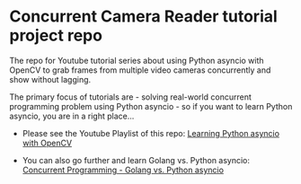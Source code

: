 # Concurrent Camera Reader tutorial project repo

The repo for Youtube tutorial series about using Python asyncio with OpenCV to grab frames 
from multiple video cameras concurrently and show without lagging.

The primary focus of tutorials are - solving real-world concurrent programming problem using Python asyncio - so if you want to learn Python asyncio, you are in a right place...

* Please see the Youtube Playlist of this repo:
[Learning Python asyncio with OpenCV](https://www.youtube.com/watch?v=4CDxDHt919o&list=PL0xSLrZOcI4t-ABy2BGc12YT1Hmm8f9iD)

* You can also go further and learn Golang vs. Python asyncio:
[Concurrent Programming - Golang vs. Python asyncio](https://www.youtube.com/watch?v=1Ps2zPR90rk&list=PL0xSLrZOcI4uo5QJN5sWfoYQJZ-00Jcy9)

